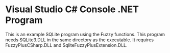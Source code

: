 # Visual Studio C# Console .NET Program
This is an example SQLite program using the Fuzzy functions.
This program needs SQLite3.DLL in the same directory as the executable.
It requires FuzzyPlusCSharp.DLL and SqliteFuzzyPlusExtension.DLL.


